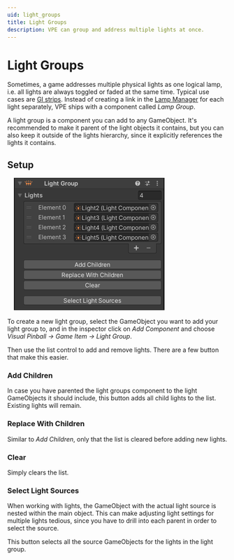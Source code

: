 ```yaml
---
uid: light_groups
title: Light Groups
description: VPE can group and address multiple lights at once.
---
```


# Light Groups

Sometimes, a game addresses multiple physical lights as one logical lamp, i.e. all lights are always toggled or faded at the same time. Typical use cases are [GI strips](https://docs.missionpinball.org/en/latest/mechs/lights/gis.html). Instead of creating a link in the [Lamp Manager](xref:lamp_manager) for each light separately, VPE ships with a component called *Lamp Group*.

A light group is a component you can add to any GameObject. It's recommended to make it parent of the light objects it contains, but you can also keep it outside of the lights hierarchy, since it explicitly references the lights it contains.

## Setup

<img src="light-group-inspector.png" width="345" class="img-responsive pull-right" style="margin-left: 15px">

To create a new light group, select the GameObject you want to add your light group to, and in the inspector click on *Add Component* and choose *Visual Pinball -> Game Item -> Light Group*.

Then use the list control to add and remove lights. There are a few button that make this easier.

### Add Children

In case you have parented the light groups component to the light GameObjects it should include, this button adds all child lights to the list. Existing lights will remain.

### Replace With Children

Similar to *Add Children*, only that the list is cleared before adding new lights.

### Clear

Simply clears the list.

### Select Light Sources

When working with lights, the GameObject with the actual light source is nested within the main object. This can make adjusting light settings for multiple lights tedious, since you have to drill into each parent in order to select the source.

This button selects all the source GameObjects for the lights in the light group.